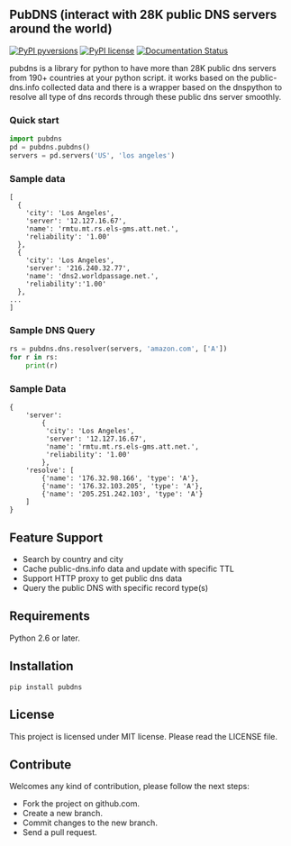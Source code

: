 ## PubDNS (interact with 28K public DNS servers around the world)
[![PyPI pyversions](https://img.shields.io/badge/python-2.6,%202.7,%203.4,%203.5,%203.6-blue.svg)](https://pypi.python.org/pypi/pubdns/)
[![PyPI license](https://img.shields.io/badge/license-MIT-blue.svg)](https://github.com/mehrdadrad/pubdns/blob/master/LICENSE)
[![Documentation Status](https://readthedocs.org/projects/pubdns/badge/?version=latest)](http://pubdns.readthedocs.io/en/latest/?badge=latest)

pubdns is a library for python to have more than 28K public dns servers from 190+ countries at your python script. it works based on the public-dns.info collected data and there is a wrapper based on the dnspython to resolve all type of dns records through these public dns server smoothly.

### Quick start

```python
import pubdns
pd = pubdns.pubdns()
servers = pd.servers('US', 'los angeles')
```

### Sample data

```
[
  {
    'city': 'Los Angeles',
    'server': '12.127.16.67',
    'name': 'rmtu.mt.rs.els-gms.att.net.',
    'reliability': '1.00'
  },
  {
    'city': 'Los Angeles',
    'server': '216.240.32.77',
    'name': 'dns2.worldpassage.net.',
    'reliability':'1.00'
  },
...
]
```

### Sample DNS Query

```python
rs = pubdns.dns.resolver(servers, 'amazon.com', ['A'])
for r in rs:
    print(r)
```

### Sample Data

```
{
    'server':
        {
         'city': 'Los Angeles',
         'server': '12.127.16.67',
         'name': 'rmtu.mt.rs.els-gms.att.net.',
         'reliability': '1.00'
        },
    'resolve': [
        {'name': '176.32.98.166', 'type': 'A'},
        {'name': '176.32.103.205', 'type': 'A'},
        {'name': '205.251.242.103', 'type': 'A'}
    ]
}
```

## Feature Support

- Search by country and city
- Cache public-dns.info data and update with specific TTL
- Support HTTP proxy to get public dns data
- Query the public DNS with specific record type(s)

## Requirements

Python 2.6 or later.

## Installation

```
pip install pubdns
```

## License

This project is licensed under MIT license. Please read the LICENSE file.


## Contribute

Welcomes any kind of contribution, please follow the next steps:

- Fork the project on github.com.
- Create a new branch.
- Commit changes to the new branch.
- Send a pull request.
